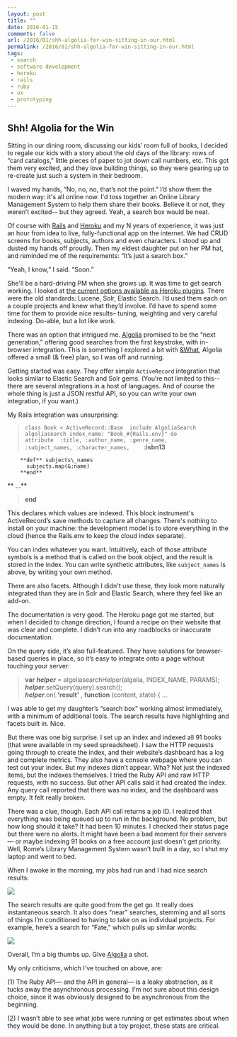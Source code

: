 ```yaml
---
layout: post
title: ""
date: 2016-01-15
comments: false
url: /2016/01/shh-algolia-for-win-sitting-in-our.html
permalink: /2016/01/shh-algolia-for-win-sitting-in-our.html
tags:
 - search
 - software development
 - heroku
 - rails
 - ruby
 - ux
 - prototyping
---
```


## Shh! Algolia for the Win

Sitting in our dining room, discussing our kids’ room full of books, I decided to regale our kids with a story about the old days of the library: rows of “card catalogs," little pieces of paper to jot down call numbers, etc. This got them very excited, and they love building things, so they were gearing up to re-create just such a system in their bedroom. 

  
  

I waved my hands, “No, no, no, that’s not the point.” I’d show them the modern way: it's all online now. I'd toss together an Online Library Management System to help them share their books. Believe it or not, they weren’t excited-- but they agreed. Yeah, a search box would be neat.

  

Of course with [Rails](http://rails.org/) and [Heroku](https://www.heroku.com/) and my N years of experience, it was just an hour from idea to live, fully-functional app on the internet. We had CRUD screens for books, subjects, authors and even characters. I stood up and dusted my hands off proudly. Then my eldest daughter put on her PM hat, and reminded me of the requirements: “It’s just a search box.” 

  

“Yeah, I know,” I said. “Soon.” 

  

She'll be a hard-driving PM when she grows up. It was time to get search working. I looked at [the current options available as Heroku plugins](https://elements.heroku.com/addons#search). There were the old standards: Lucene, Solr, Elastic Search. I’d used them each on a couple projects and knew what they’d involve. I’d have to spend some time for them to provide nice results– tuning, weighting and very careful indexing. Do-able, but a lot like work.

  

There was an option that intrigued me. [Algolia](https://elements.heroku.com/addons/algoliasearch) promised to be the “next generation," offering good searches from the first keystroke, with in-browser integration. This is something I explored a bit with [&What](http://amp-what.com/), Algolia offered a small (& free) plan, so I was off and running.

  

Getting started was easy. They offer simple `ActiveRecord` integration that looks similar to Elastic Search and Solr gems. (You’re not limited to this-- there are several integrations in a host of languages. And of course the whole thing is just a JSON restful API, so you can write your own integration, if you want.)

  

My Rails integration was unsurprising: 

> `class
> Book < ActiveRecord::Base  include AlgoliaSearch    algoliasearch index_name: "Book_#{Rails.env}" do   
>            attribute 
> :title, :author_name, :genre_name,                 :subject_names, :character_names,  
>  `             **:isbn13**

        **def** subjects\_names  
          subjects.map(&:name)  
        **end**  
**        ...**  

> **end**

This declares which values are indexed. This block instrument's ActiveRecord’s save methods to capture all changes. There's nothing to install on your machine: the development model is to store everything in the cloud (hence the Rails.env to keep the cloud index separate).

  

You can index whatever you want. Intuitively, each of those attribute symbols is a method that is called on the book object, and the result is stored in the index. You can write synthetic attributes, like `subject_names` is above, by writing your own method. 

  

There are also facets. Although I didn't use these, they look more naturally integrated than they are in Solr and Elastic Search, where they feel like an add-on. 

  

The documentation is very good. The Heroku page got me started, but when I decided to change direction, I found a recipe on their website that was clear and complete. I didn’t run into any roadblocks or inaccurate documentation.

  

On the query side, it’s also full-featured. They have solutions for browser-based queries in place, so it’s easy to integrate onto a page without touching your server:

> **var**  **_helper_** = algoliasearchHelper(algolia, INDEX\_NAME, PARAMS);  
> **_helper_**.setQuery(query).search();  
> **_helper_**.on( **'result'** , **function** (content, state) { ...

  

I was able to get my daughter’s “search box” working almost immediately, with a minimum of additional tools. The search results have highlighting and facets built in. Nice.

  

But there was one big surprise. I set up an index and indexed all 91 books (that were available in my seed spreadsheet). I saw the HTTP requests going through to create the index, and their website’s dashboard has a log and complete metrics. They also have a console webpage where you can test out your index. But my indexes didn’t appear. Wha? Not just the indexed items, but the indexes themselves.  I tried the Ruby API and raw HTTP requests, with no success. But other API calls said it had created the index. Any query call reported that there was no index, and the dashboard was empty. It felt really broken. 

  

There was a clue, though. Each API call returns a job ID. I realized that everything was being queued up to run in the background. No problem, but how long should it take? It had been 10 minutes. I checked their status page but there were no alerts. It might have been a bad moment for their servers— or maybe indexing 91 books on a free account just doesn't get priority. Well, Rome’s Library Management System wasn’t built in a day, so I shut my laptop and went to bed.

  

When I awoke in the morning, my jobs had run and I had nice search results:

  

[![](http://3.bp.blogspot.com/-9HuqMfzQ83c/VpmQTC13r0I/AAAAAAAALzA/BpAPWw8tdL4/s320/Screen%2BShot%2B2015-12-29%2Bat%2B5.58.36%2BPM.png)](http://3.bp.blogspot.com/-9HuqMfzQ83c/VpmQTC13r0I/AAAAAAAALzA/BpAPWw8tdL4/s1600/Screen%2BShot%2B2015-12-29%2Bat%2B5.58.36%2BPM.png)
  

  

The search results are quite good from the get go. It really does instantaneous search. It also does “near” searches, stemming and all sorts of things I’m conditioned to having to take on as individual projects. For example, here’s a search for “Fate," which pulls up similar words:

  

[![](http://4.bp.blogspot.com/-07TYipqc8jw/VpmQZ0cx27I/AAAAAAAALzM/4O3dN6DwGLk/s320/Screen%2BShot%2B2015-12-29%2Bat%2B5.55.51%2BPM.png)](http://4.bp.blogspot.com/-07TYipqc8jw/VpmQZ0cx27I/AAAAAAAALzM/4O3dN6DwGLk/s1600/Screen%2BShot%2B2015-12-29%2Bat%2B5.55.51%2BPM.png)
  

Overall, I’m a big thumbs up. Give [Algolia](https://www.algolia.com/) a shot.  
  
My only criticisms, which I've touched on above, are:

  

(1) The Ruby API— and the API in general— is a leaky abstraction, as it tucks away the asynchronous processing. I'm not sure about this design choice, since it was obviously designed to be asynchronous from the beginning.

(2) I wasn’t able to see what jobs were running or get estimates about when they would be done. In anything but a toy project, these stats are critical.

  

  

  

  

  

